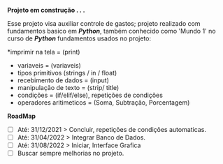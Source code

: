 **Projeto em construção . . .**

Esse projeto visa auxiliar controle de gastos;
projeto realizado com fundamentos basico em _**Python**_, 
também conhecido como 'Mundo 1' no curso de  _**Python**_
fundamentos usados no projeto:

*imprimir na tela = (print)
* variaveis = (variaveis)
* tipos primitivos (strings / in / float)
* recebimento de dados = (input)
* manipulação de texto = (strip/ title)
* condições = (if/elif/else), repetições de condições
* operadores aritimeticos = (Soma, Subtração, Porcentagem)
 
 **RoadMap**
 - [ ] Até: 31/12/2021 > Concluir, repetições de condições automaticas.
 - [ ] Até: 31/04/2022 > Integrar Banco de Dados.
 - [ ] Até: 31/08/2022 > Iniciar, Interface Grafica
 - [ ] Buscar sempre melhorias no projeto.
